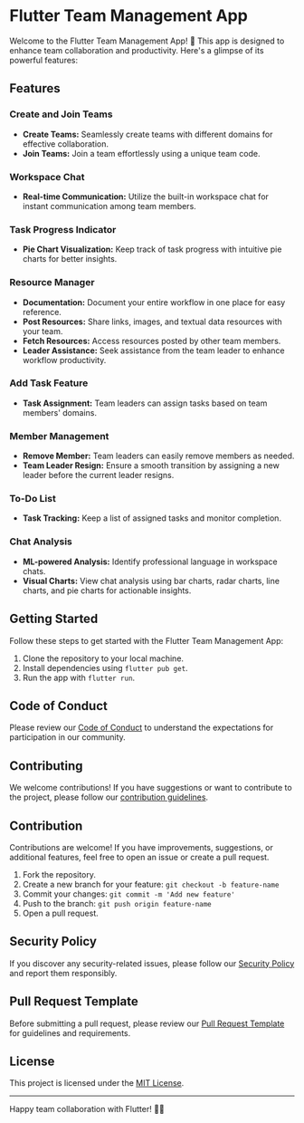 # Flutter Team Management App

Welcome to the Flutter Team Management App! 🚀 This app is designed to enhance team collaboration and productivity. Here's a glimpse of its powerful features:

## Features

### Create and Join Teams

- **Create Teams:** Seamlessly create teams with different domains for effective collaboration.
- **Join Teams:** Join a team effortlessly using a unique team code.

### Workspace Chat

- **Real-time Communication:** Utilize the built-in workspace chat for instant communication among team members.

### Task Progress Indicator

- **Pie Chart Visualization:** Keep track of task progress with intuitive pie charts for better insights.

### Resource Manager

- **Documentation:** Document your entire workflow in one place for easy reference.
- **Post Resources:** Share links, images, and textual data resources with your team.
- **Fetch Resources:** Access resources posted by other team members.
- **Leader Assistance:** Seek assistance from the team leader to enhance workflow productivity.

### Add Task Feature

- **Task Assignment:** Team leaders can assign tasks based on team members' domains.

### Member Management

- **Remove Member:** Team leaders can easily remove members as needed.
- **Team Leader Resign:** Ensure a smooth transition by assigning a new leader before the current leader resigns.

### To-Do List

- **Task Tracking:** Keep a list of assigned tasks and monitor completion.

### Chat Analysis

- **ML-powered Analysis:** Identify professional language in workspace chats.
- **Visual Charts:** View chat analysis using bar charts, radar charts, line charts, and pie charts for actionable insights.

## Getting Started

Follow these steps to get started with the Flutter Team Management App:

1. Clone the repository to your local machine.
2. Install dependencies using `flutter pub get`.
3. Run the app with `flutter run`.

## Code of Conduct

Please review our [Code of Conduct](CODE_OF_CONDUCT.md) to understand the expectations for participation in our community.

## Contributing

We welcome contributions! If you have suggestions or want to contribute to the project, please follow our [contribution guidelines](CONTRIBUTING.md).

## Contribution

Contributions are welcome! If you have improvements, suggestions, or additional features, feel free to open an issue or create a pull request.

1. Fork the repository.
2. Create a new branch for your feature: `git checkout -b feature-name`
3. Commit your changes: `git commit -m 'Add new feature'`
4. Push to the branch: `git push origin feature-name`
5. Open a pull request.

## Security Policy

If you discover any security-related issues, please follow our [Security Policy](SECURITY.md) and report them responsibly.

## Pull Request Template

Before submitting a pull request, please review our [Pull Request Template](PULL_REQUEST_TEMPLATE.md) for guidelines and requirements.

## License

This project is licensed under the [MIT License](LICENSE).

---

Happy team collaboration with Flutter! 🚀✨
